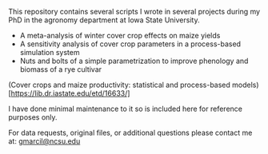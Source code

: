 This repository contains several scripts I wrote in several projects during
my PhD in the agronomy department at Iowa State University.

- A meta-analysis of winter cover crop effects on maize yields
- A sensitivity analysis of cover crop parameters in a process-based simulation system
- Nuts and bolts of a simple parametrization to improve phenology and biomass of a rye cultivar

(Cover crops and maize productivity: statistical and process-based models)[https://lib.dr.iastate.edu/etd/16633/]

I have done minimal maintenance to it so is included here for reference purposes only.

For data requests, original files, or additional questions please contact me at: gmarcil@ncsu.edu

